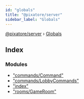 ```yaml
---
id: "globals"
title: "@pixatore/server"
sidebar_label: "Globals"
---
```


[@pixatore/server](index.md) › [Globals](globals.md)

## Index

### Modules

* ["commands/Command"](modules/_commands_command_.md)
* ["commands/LobbyCommands"](modules/_commands_lobbycommands_.md)
* ["index"](modules/_index_.md)
* ["rooms/GameRoom"](modules/_rooms_gameroom_.md)
